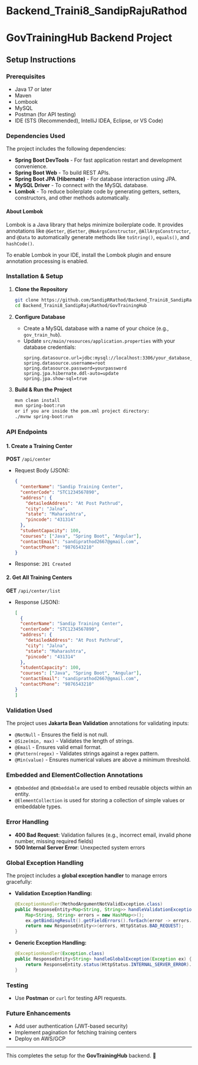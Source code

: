 # Backend_Traini8_SandipRajuRathod

# GovTrainingHub Backend Project

## Setup Instructions

### Prerequisites

- Java 17 or later
- Maven
- Lombook
- MySQL
- Postman (for API testing)
- IDE (STS (Recommended), IntelliJ IDEA, Eclipse, or VS Code)

### Dependencies Used

The project includes the following dependencies:

- **Spring Boot DevTools** - For fast application restart and development convenience.
- **Spring Boot Web** - To build REST APIs.
- **Spring Boot JPA (Hibernate)** - For database interaction using JPA.
- **MySQL Driver** - To connect with the MySQL database.
- **Lombok** - To reduce boilerplate code by generating getters, setters, constructors, and other methods automatically.

#### About Lombok

Lombok is a Java library that helps minimize boilerplate code. It provides annotations like `@Getter`, `@Setter`, `@NoArgsConstructor`, `@AllArgsConstructor`, and `@Data` to automatically generate methods like `toString()`, `equals()`, and `hashCode()`.

To enable Lombok in your IDE, install the Lombok plugin and ensure annotation processing is enabled.

### Installation & Setup

1. **Clone the Repository**

   ```sh
   git clone https://github.com/SandipRRathod/Backend_Traini8_SandipRajuRathod.git
   cd Backend_Traini8_SandipRajuRathod/GovTrainingHub
   ```

2. **Configure Database**

   - Create a MySQL database with a name of your choice (e.g., `gov_train_hub`).
   - Update `src/main/resources/application.properties` with your database credentials:
     ```properties
     spring.datasource.url=jdbc:mysql://localhost:3306/your_database_name
     spring.datasource.username=root
     spring.datasource.password=yourpassword
     spring.jpa.hibernate.ddl-auto=update
     spring.jpa.show-sql=true
     ```

3. **Build & Run the Project**

   ```sh
   mvn clean install
   mvn spring-boot:run
   or if you are inside the pom.xml project directory:
   ./mvnw spring-boot:run
   ```

### API Endpoints

#### 1. Create a Training Center

**POST** `/api/center`

- Request Body (JSON):
  ```json
  {
    "centerName": "Sandip Training Center",
    "centerCode": "STC1234567890",
    "address": {
      "detailedAddress": "At Post Pathrud",
      "city": "Jalna",
      "state": "Maharashtra",
      "pincode": "431314"
    },
    "studentCapacity": 100,
    "courses": ["Java", "Spring Boot", "Angular"],
    "contactEmail": "sandiprathod2667@gmail.com",
    "contactPhone": "9876543210"
  }
  ```
- Response: `201 Created`

#### 2. Get All Training Centers

**GET** `/api/center/list`

- Response (JSON):
  ```json
  [
    {
    "centerName": "Sandip Training Center",
    "centerCode": "STC1234567890",
    "address": {
      "detailedAddress": "At Post Pathrud",
      "city": "Jalna",
      "state": "Maharashtra",
      "pincode": "431314"
    },
    "studentCapacity": 100,
    "courses": ["Java", "Spring Boot", "Angular"],
    "contactEmail": "sandiprathod2667@gmail.com",
    "contactPhone": "9876543210"
  }
  ]
  ```

### Validation Used

The project uses **Jakarta Bean Validation** annotations for validating inputs:

- `@NotNull` - Ensures the field is not null.
- `@Size(min, max)` - Validates the length of strings.
- `@Email` - Ensures valid email format.
- `@Pattern(regex)` - Validates strings against a regex pattern.
- `@Min(value)` - Ensures numerical values are above a minimum threshold.

### Embedded and ElementCollection Annotations

- `@Embedded` and `@Embeddable` are used to embed reusable objects within an entity.
- `@ElementCollection` is used for storing a collection of simple values or embeddable types.

### Error Handling

- **400 Bad Request**: Validation failures (e.g., incorrect email, invalid phone number, missing required fields)
- **500 Internal Server Error**: Unexpected system errors

### Global Exception Handling

The project includes a **global exception handler** to manage errors gracefully:

- **Validation Exception Handling:**

  ```java
  @ExceptionHandler(MethodArgumentNotValidException.class)
  public ResponseEntity<Map<String, String>> handleValidationExceptions(MethodArgumentNotValidException ex) {
      Map<String, String> errors = new HashMap<>();
      ex.getBindingResult().getFieldErrors().forEach(error -> errors.put(error.getField(), error.getDefaultMessage()));
      return new ResponseEntity<>(errors, HttpStatus.BAD_REQUEST);
  }
  ```

- **Generic Exception Handling:**

  ```java
  @ExceptionHandler(Exception.class)
  public ResponseEntity<String> handleGlobalException(Exception ex) {
      return ResponseEntity.status(HttpStatus.INTERNAL_SERVER_ERROR).body("Something Went Wrong Please Try Again Later");
  }
  ```

### Testing

- Use **Postman** or `curl` for testing API requests.

### Future Enhancements

- Add user authentication (JWT-based security)
- Implement pagination for fetching training centers
- Deploy on AWS/GCP

---

This completes the setup for the **GovTrainingHub** backend. 🚀

